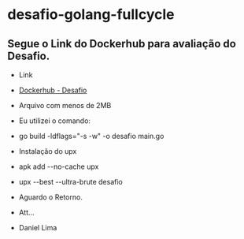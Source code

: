 # desafio-golang-fullcycle

## Segue o Link do Dockerhub para avaliação do Desafio.

  - Link

  - [Dockerhub - Desafio](https://hub.docker.com/r/danielantoniolima/fullcycle)

  - Arquivo com menos de 2MB
  
  - Eu utilizei o comando:

  - go build -ldflags="-s -w" -o desafio main.go

  - Instalação do upx

  - apk add --no-cache upx

  - upx --best --ultra-brute desafio

  - Aguardo o Retorno.

  - Att...

  - Daniel Lima